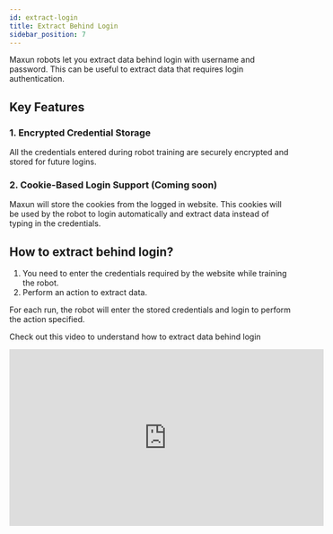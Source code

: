 ```yaml
---
id: extract-login
title: Extract Behind Login
sidebar_position: 7
---
```


Maxun robots let you extract data behind login with username and password. This can be useful to extract data that requires login authentication.

## Key Features

### 1. Encrypted Credential Storage 
All the credentials entered during robot training are securely encrypted and stored for future logins.

### 2. Cookie-Based Login Support (Coming soon)
Maxun will store the cookies from the logged in website. This cookies will be used by the robot to login automatically and extract data instead of typing in the credentials.

## How to extract behind login?
1. You need to enter the credentials required by the website while training the robot.
2. Perform an action to extract data.

For each run, the robot will enter the stored credentials and login to perform the action specified. 

Check out this video to understand how to extract data behind login

<iframe width="560" height="315" src="https://www.youtube.com/embed/_-n6OFQI_x4?si=zpnJJQnXQEUM9VwH" title="YouTube video player" frameborder="0" allow="accelerometer; autoplay; clipboard-write; encrypted-media; gyroscope; picture-in-picture; web-share" referrerpolicy="strict-origin-when-cross-origin" allowfullscreen></iframe>
